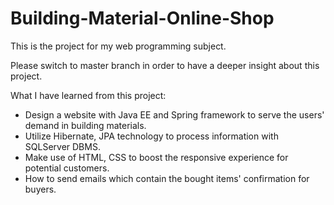 # Building-Material-Online-Shop
This is the project for my web programming subject.

Please switch to master branch in order to have a deeper insight about this project.

What I have learned from this project:
- Design a website with Java EE and Spring framework to serve the users' demand in building materials.
- Utilize Hibernate, JPA technology to process information with SQLServer DBMS.
- Make use of HTML, CSS to boost the responsive experience for potential customers.
- How to send emails which contain the bought items' confirmation for buyers.
